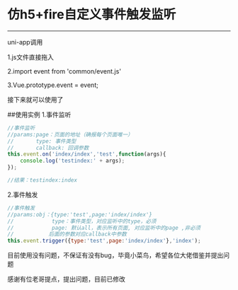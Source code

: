 ﻿# 仿h5+fire自定义事件触发监听

------

uni-app调用

1.js文件直接拖入

2.import event from 'common/event.js'

3.Vue.prototype.event = event;

接下来就可以使用了

##使用实例
1.事件监听
```js
//事件监听
//params:page：页面的地址（确报每个页面唯一）
//       type: 事件类型
//       callback: 回调参数
this.event.on('index/index','test',function(args){
	console.log('testindex:' + args);
});

//结果：testindex:index
```
2.事件触发
```js
//事件触发
//params:obj：{type:'test',page:'index/index'}
//            type：事件类型，对应监听中的type，必须
//            page: 默认all，表示所有页面, 对应监听中的page ,非必须
//           后面的参数对应callback中参数
this.event.trigger({type:'test',page:'index/index'},'index');
```

目前使用没有问题，不保证有没有bug，毕竟小菜鸟，希望各位大佬借鉴并提出问题


感谢有位老哥提点，提出问题，目前已修改